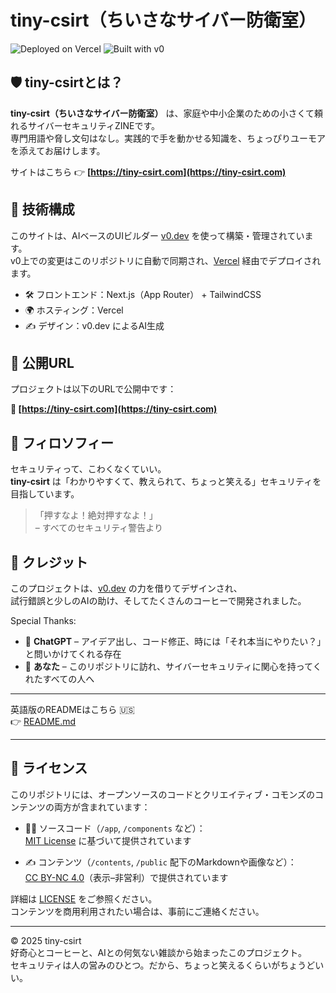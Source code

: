 # tiny-csirt（ちいさなサイバー防衛室）

![Deployed on Vercel](https://img.shields.io/badge/Deployed%20on-Vercel-black?style=for-the-badge&logo=vercel)
![Built with v0](https://img.shields.io/badge/Built%20with-v0.dev-black?style=for-the-badge)

## 🛡️ tiny-csirtとは？

**tiny-csirt（ちいさなサイバー防衛室）** は、家庭や中小企業のための小さくて頼れるサイバーセキュリティZINEです。  
専門用語や脅し文句はなし。実践的で手を動かせる知識を、ちょっぴりユーモアを添えてお届けします。

サイトはこちら 👉 **[https://tiny-csirt.com](https://tiny-csirt.com)**

## 🔧 技術構成

このサイトは、AIベースのUIビルダー [v0.dev](https://v0.dev) を使って構築・管理されています。  
v0上での変更はこのリポジトリに自動で同期され、[Vercel](https://vercel.com) 経由でデプロイされます。

- 🛠 フロントエンド：Next.js（App Router） + TailwindCSS  
- 🌍 ホスティング：Vercel  
- ✍️ デザイン：v0.dev によるAI生成

## 🚀 公開URL

プロジェクトは以下のURLで公開中です：

**🔗 [https://tiny-csirt.com](https://tiny-csirt.com)**

## 🧠 フィロソフィー

セキュリティって、こわくなくていい。  
**tiny-csirt** は「わかりやすくて、教えられて、ちょっと笑える」セキュリティを目指しています。

> 「押すなよ！絶対押すなよ！」  
> – すべてのセキュリティ警告より

## 🤖 クレジット

このプロジェクトは、[v0.dev](https://v0.dev) の力を借りてデザインされ、  
試行錯誤と少しのAIの助け、そしてたくさんのコーヒーで開発されました。

Special Thanks:

- 💬 **ChatGPT** – アイデア出し、コード修正、時には「それ本当にやりたい？」と問いかけてくれる存在  
- 🧠 **あなた** – このリポジトリに訪れ、サイバーセキュリティに関心を持ってくれたすべての人へ

---

英語版のREADMEはこちら 🇺🇸  
👉 [README.md](./README.md)

---

## 📄 ライセンス

このリポジトリには、オープンソースのコードとクリエイティブ・コモンズのコンテンツの両方が含まれています：

- 🧑‍💻 ソースコード（`/app`, `/components` など）：  
  [MIT License](./LICENSE) に基づいて提供されています

- ✍️ コンテンツ（`/contents`, `/public` 配下のMarkdownや画像など）：  
  [CC BY-NC 4.0](https://creativecommons.org/licenses/by-nc/4.0/deed.ja)（表示–非営利）で提供されています

詳細は [LICENSE](./LICENSE) をご参照ください。  
コンテンツを商用利用されたい場合は、事前にご連絡ください。

---

© 2025 tiny-csirt  
好奇心とコーヒーと、AIとの何気ない雑談から始まったこのプロジェクト。  
セキュリティは人の営みのひとつ。だから、ちょっと笑えるくらいがちょうどいい。